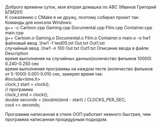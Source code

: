 Доброго времени суток, моя вторая домашка по АВС (Иванов Григорий БПИ201)                                                         
К сожалению с CMake я не дружу, поэтому собирал проект так:                                                               
Команды для консоли Windows:                                                                        
g++ -c Cartoon.cpp Gaming.cpp Documental.cpp Film.cpp Container.cpp main.cpp                                                    
g++ Cartoon.o Gaming.o Documental.o Film.o Container.o main.o -o hw1                                            
файловый ввод .\hw1 -f test05.txt Out.txt Out1.txt                                                    
случайный ввод .\hw1 -n 100 Out.txt Out1.txt 
Описание ввода в файле Description                                                  
время выполнения на случайных данных(количество фильмов 10000) 0.240-0.250 сек                          
время выполнения программы на каждом тесте (количество фильмов от 5-1000) 0.001-0.010 сек, замерял время так:                                           
#include<time.h>                                          
clock_t start = clock();                                              
// программа                                              
clock_t end = clock();                                                      
double seconds = (double)(end - start) / CLOCKS_PER_SEC;                                          
cout << seconds;                                              
                                                                              
Программа написанная в стиле ООП работает немного быстрее, чем программа написанная процедурным подходом.                                         
